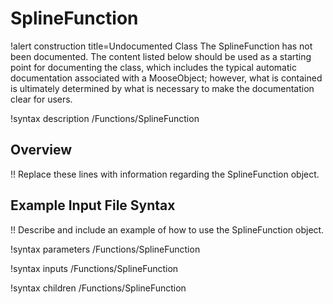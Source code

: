 # SplineFunction

!alert construction title=Undocumented Class
The SplineFunction has not been documented. The content listed below should be used as a starting point for
documenting the class, which includes the typical automatic documentation associated with a
MooseObject; however, what is contained is ultimately determined by what is necessary to make the
documentation clear for users.

!syntax description /Functions/SplineFunction

## Overview

!! Replace these lines with information regarding the SplineFunction object.

## Example Input File Syntax

!! Describe and include an example of how to use the SplineFunction object.

!syntax parameters /Functions/SplineFunction

!syntax inputs /Functions/SplineFunction

!syntax children /Functions/SplineFunction
